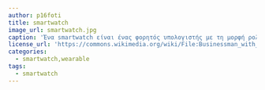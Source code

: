 ```yaml
---
author: p16foti
title: smartwatch
image_url: smartwatch.jpg
caption: 'Ένα smartwatch είναι ένας φορητός υπολογιστής με τη μορφή ρολογιού. Τα σύγχρονα smartwatches παρέχουν μια τοπική διεπαφή οθόνης αφής για καθημερινή χρήση, ενώ μια σχετική εφαρμογή smartphone παρέχει διαχείριση και τηλεμετρία.'
license_url: 'https://commons.wikimedia.org/wiki/File:Businessman_with_a_smartwatch_(Unsplash).jpg'
categories:
  - smartwatch,wearable
tags:
  - smartwatch
---
```

